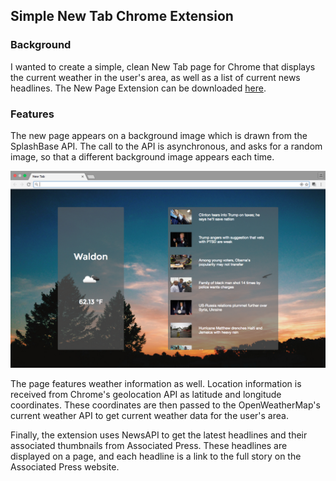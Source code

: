 ## Simple New Tab Chrome Extension

### Background

I wanted to create a simple, clean New Tab page for Chrome that displays the
current weather in the user's area, as well as a list of current news headlines. The New Page Extension can be downloaded [here](https://chrome.google.com/webstore/detail/simple-new-tab/gjelabfnalcklnibgagdlpmdhmkcpkbm).

### Features

The new page appears on a background image which is drawn from the SplashBase
API. The call to the API is asynchronous, and asks for a random image, so that a different background image appears each time.

![screenshot](./screenshot.png)

The page features weather information as well. Location information is received from Chrome's geolocation API as latitude and longitude coordinates. These coordinates are then passed to the OpenWeatherMap's current weather API to get current weather data for the user's area.

Finally, the extension uses NewsAPI to get the latest headlines and their associated thumbnails from Associated Press. These headlines are displayed on a page, and each headline is a link to the full story on the Associated Press website.
